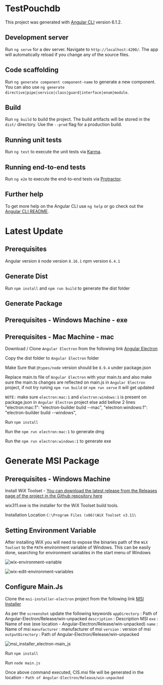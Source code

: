 # TestPouchdb

This project was generated with [Angular CLI](https://github.com/angular/angular-cli) version 6.1.2.

## Development server

Run `ng serve` for a dev server. Navigate to `http://localhost:4200/`. The app will automatically reload if you change any of the source files.

## Code scaffolding

Run `ng generate component component-name` to generate a new component. You can also use `ng generate directive|pipe|service|class|guard|interface|enum|module`.

## Build

Run `ng build` to build the project. The build artifacts will be stored in the `dist/` directory. Use the `--prod` flag for a production build.

## Running unit tests

Run `ng test` to execute the unit tests via [Karma](https://karma-runner.github.io).

## Running end-to-end tests

Run `ng e2e` to execute the end-to-end tests via [Protractor](http://www.protractortest.org/).

## Further help

To get more help on the Angular CLI use `ng help` or go check out the [Angular CLI README](https://github.com/angular/angular-cli/blob/master/README.md).

# Latest Update

## Prerequisites

Angular version `8`
node version `8.16.1`
npm version `6.4.1`

## Generate Dist

Run `npm install` and `npm run build` to generate the dist folder

## Generate Package
## Prerequisites - Windows Machine - exe
## Prerequisites - Mac Machine - mac

Download / Clone `Angular Electron` from the following link [Angular Electron](https://github.com/maximegris/angular-electron/tree/angular8)

Copy the dist folder to `Angular Electron` folder

Make Sure that `@types/node` version should be `8.9.4` under package.json

Replace main.ts file of `Angular Electron` with your main.ts and also make sure the main.ts changes are reflected on main.js in `Angular Electron` project, if not try runing `npm run build` or `npm run serve` it will get updated

`NOTE:` make sure `electron:mac:1` and `electron:windows:1` is present on package.json in `Angular Electron` project else add bellow 2 lines
"electron:mac:1": "electron-builder build --mac",
"electron:windows:1": "electron-builder build --windows",

Run `npm install`

Run the `npm run electron:mac:1` to generate dmg

Run the `npm run electron:windows:1` to generate exe

# Generate MSI Package

## Prerequisites - Windows Machine

Install WiX Toolset - [You can download the latest release from the Releases page of the project in the Github repository here](https://github.com/wixtoolset/wix3/releases)

wix311.exe is the installer for the WiX Toolset build tools.

Installation Location `C:\Program Files (x86)\WiX Toolset v3.11\`


## Setting Environment Variable

After installing WiX you will need to expose the binaries path of the `WiX Toolset` to the `PATH` environment variable of Windows. This can be easily done, searching for environment variables in the start menu of Windows

![wix-environment-variable](/uploads/ba344d4706d36288669aea232a0205bb/wix-environment-variable.png)

![wix-edit-environment-variables](/uploads/42f4838088a4fca6ae07b9155c10b90e/wix-edit-environment-variables.png)


## Configure Main.Js
Clone the `msi-installer-electron` project from the following link [MSI Installer](https://gitlab.st-francis.org/sfcs/msi-installer-electron)

As per the `screenshot` update the following keywords 
`appDirectory` : Path of Angular-Electron/Release/win-unpacked
`description` : Description MSI
`exe` : Name of exe (exe location - Angular-Electron/Release/win-unpacked)
`name` : Name of msi
`manufacturer` : manufacturer of msi
`version` : version of msi
`outputDirectory` : Path of Angular-Electron/Release/win-unpacked

![msi_installer_electron-main_js](/uploads/2f3391af7d7cec1d3cd383e709bdba65/msi_installer_electron-main_js.png)

Run `npm install`

Run `node main.js`

Once above command executed, CIS.msi file will be generated in the location - `Path of Angular-Electron/Release/win-unpacked`


